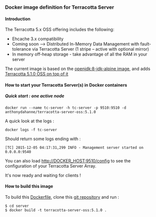### Docker image definition for Terracotta Server

#### Introduction

The Terracotta 5.x OSS offering includes the following:

 *  Ehcache 3.x compatibility
 *  Coming soon --> Distributed In-Memory Data Management with fault-tolerance via Terracotta Server (1 stripe – active with optional mirror)
 *  In memory off-heap storage - take advantage of all the RAM in your server

The current image is based on the [openjdk:8-jdk-alpine image](https://hub.docker.com/_/openjdk/), and adds [Terracotta 5.1.0 OSS on top of it](https://github.com/ehcache/ehcache3/releases)

#### How to start your Terracotta Server(s) in Docker containers

##### Quick start : one active node

    docker run --name tc-server -h tc-server -p 9510:9510 -d anthonydahanne/terracotta-server-oss:5.1.0

A quick look at the logs :

    docker logs -f tc-server

Should return some logs ending with :

    [TC] 2015-12-05 04:17:31,299 INFO - Management server started on 0.0.0.0:9540

You can also load [http://DOCKER_HOST:9510/config](http://DOCKER_HOST:9510/config) to see the configuration of your Terracotta Server Array.

It's now ready and waiting for clients !

#### How to build this image

To build this [Dockerfile](https://github.com/anthonydahanne/terracotta-oss-docker/blob/master/server/Dockerfile), clone this [git repository](https://github.com/anthonydahanne/terracotta-oss-docker) and run :

    $ cd server
    $ docker build -t terracotta-server-oss:5.1.0 .
